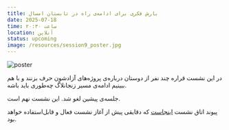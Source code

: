 ```yaml
---
title: بارش فکری برای ادامه‌ی راه در تابستان امسال
date: 2025-07-18
time: ساعت ۲۰:۳۰
location: آنلاین
status: upcoming
image: /resources/session9_poster.jpg
---
```



![poster](session9_poster.jpg)

در این نشست قراره چند نفر از دوستان درباره‌ی پروژه‌های آزادشون حرف بزنند و با هم ببینیم ادامه‌ی مسیر زنجانلاگ چه‌طوری باید باشه.

جلسه‌ی پیشین لغو شد. این نشست نهم است.

پیوند اتاق نشست [اینجاست](https://engage.shatel.com/b/yku-rev-1br-vxf) که دقایقی پیش از آغاز نشست فعال و قابل‌استفاده خواهد بود.

